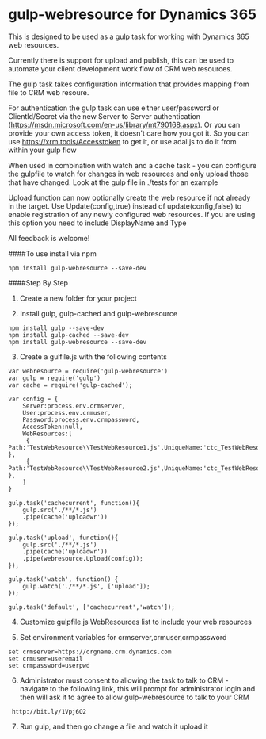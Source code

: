 # gulp-webresource for Dynamics 365

This is designed to be used as a gulp task for working with Dynamics 365 web resources.

Currently there is support for upload and publish, this can be used to automate your client development work flow of CRM web resources.

The gulp task takes configuration information that provides mapping from file to CRM web resoure.  

For authentication the gulp task can use either user/password or ClientId/Secret via the new Server to Server authentication (https://msdn.microsoft.com/en-us/library/mt790168.aspx). Or you can provide your own access token, it doesn't care how you got it.  So you can use https://xrm.tools/Accesstoken to get it, or use adal.js to do it from within your gulp flow  

When used in combination with watch and a cache task - you can configure the gulpfile to watch for changes in web resources and only upload those that have changed.  Look at the gulp file in ./tests for an example

Upload function can now optionally create the web resource if not already in the target.  Use Update(config,true) instead of update(config,false) to enable registration of any newly configured web resources.  If you are using this option you need to include DisplayName and Type

All feedback is welcome!

####To use install via npm
````
npm install gulp-webresource --save-dev
````

####Step By Step
1) Create a new folder for your project

2) Install gulp, gulp-cached and gulp-webresource
````
npm install gulp --save-dev
npm install gulp-cached --save-dev
npm install gulp-webresource --save-dev
````

3) Create a gulfile.js with the following contents
````
var webresource = require('gulp-webresource')
var gulp = require('gulp')
var cache = require('gulp-cached');

var config = {
    Server:process.env.crmserver,
    User:process.env.crmuser,
    Password:process.env.crmpassword,
    AccessToken:null,
    WebResources:[
     { Path:'TestWebResource\\TestWebResource1.js',UniqueName:'ctc_TestWebResource1.js' },
     { Path:'TestWebResource\\TestWebResource2.js',UniqueName:'ctc_TestWebResource2.js' },
    ]
}

gulp.task('cachecurrent', function(){
    gulp.src('./**/*.js')
    .pipe(cache('uploadwr'))
});

gulp.task('upload', function(){
    gulp.src('./**/*.js')
    .pipe(cache('uploadwr'))
    .pipe(webresource.Upload(config));
});

gulp.task('watch', function() {
    gulp.watch('./**/*.js', ['upload']);
});

gulp.task('default', ['cachecurrent','watch']);

````

4) Customize gulpfile.js WebResources list to include your web resources

5) Set environment variables for crmserver,crmuser,crmpassword
````
set crmserver=https://orgname.crm.dynamics.com
set crmuser=useremail
set crmpassword=userpwd
````

6) Administrator must consent to allowing the task to talk to CRM - navigate to the following link, this will prompt for administrator login and then will ask it to agree to allow gulp-webresource to talk to your CRM
````
 http://bit.ly/1Vpj6O2
````

7) Run gulp, and then go change a file and watch it upload it

